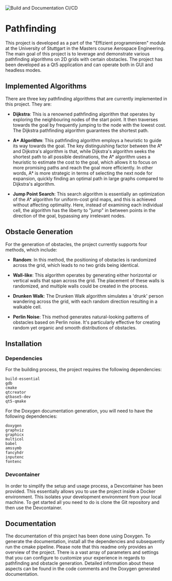![Build and Documentation CI/CD](https://github.com/renzixilef/pathfinding_project/actions/workflows/full.yml/badge.svg)

# Pathfinding

This project is developed as a part of the "Effizient programmieren" module at the University of Stuttgart in the
Masters course Aerospace Engineering. The main goal of this project is to leverage and demonstrate various pathfinding
algorithms on 2D grids with certain obstacles. The project has been developed as a Qt5 application and can operate both
in GUI and headless modes.

## Implemented Algorithms

There are three key pathfinding algorithms that are currently implemented in this project. They are:

- **Dijkstra**: This is a renowned pathfinding algorithm that operates by exploring the neighbouring nodes of the start
  point. It then traverses towards the goal by frequently jumping to the node with the lowest cost. The Dijkstra
  pathfinding algorithm guarantees the shortest path.

- **A\* Algorithm**: This pathfinding algorithm employs a heuristic to guide its way towards the goal. The key
  distinguishing factor between the A\* and Dijkstra's algorithm is that, while Dijkstra's algorithm seeks the shortest
  path to all possible destinations, the A\* algorithm uses a heuristic to estimate the cost to the goal, which allows
  it to focus on more promising paths and reach the goal more efficiently. In other words, A\* is more strategic in
  terms of selecting the next node for expansion, quickly finding an optimal path in large graphs compared to Dijkstra's
  algorithm.

- **Jump Point Search**: This search algorithm is essentially an optimization of the A\* algorithm for uniform-cost
  grid maps, and this is achieved without affecting optimality. Here, instead of examining each individual cell, the
  algorithm has the liberty to "jump" in between points in the direction of the goal, bypassing any irrelevant nodes.

## Obstacle Generation

For the generation of obstacles, the project currently supports four methods, which include:

- **Random**: In this method, the positioning of obstacles is randomized across the grid, which leads to no two grids
  being identical.

- **Wall-like**: This algorithm operates by generating either horizontal or vertical walls that span across the grid.
  The placement of these walls is randomized, and multiple walls could be created in the process.

- **Drunken Walk**: The Drunken Walk algorithm simulates a 'drunk' person wandering across the grid, with each random
  direction resulting in a walkable cell.

- **Perlin Noise**: This method generates natural-looking patterns of obstacles based on Perlin noise. It's particularly
  effective for creating random yet organic and smooth distributions of obstacles.

## Installation

### Dependencies

For the building process, the project requires the following dependencies:

```console
build-essential
gdb
cmake
qtcreator
qtbase5-dev
qt5-qmake
```

For the Doxygen documentation generation, you will need to have the following dependencies:

```console
doxygen
graphviz
graphicx
multicol
babel
amssymb
fancyhdr
inputenc
fontenc
```

### Devcontainer

In order to simplify the setup and usage process, a Devcontainer has been provided. This essentially allows you to use
the project inside a Docker environment. This isolates your development environment from your local machine. To get
started all you need to do is clone the Git repository and then use the Devcontainer.

## Documentation

The documentation of this project has been done using Doxygen. To generate the documentation, install all the
dependencies and subsequently run the cmake pipeline. Please note that this readme only provides an overview of the
project. There is a vast array of parameters and settings that you can configure to customize your experience in regards
to pathfinding and obstacle generation. Detailed information about these aspects can be found in the code comments and
the Doxygen generated documentation.
